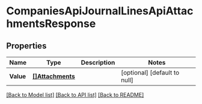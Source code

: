 # CompaniesApiJournalLinesApiAttachmentsResponse

## Properties
Name | Type | Description | Notes
------------ | ------------- | ------------- | -------------
**Value** | [**[]Attachments**](attachments.md) |  | [optional] [default to null]

[[Back to Model list]](../README.md#documentation-for-models) [[Back to API list]](../README.md#documentation-for-api-endpoints) [[Back to README]](../README.md)


